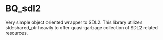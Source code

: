 # BQ_sdl2 

Very simple object oriented wrapper to SDL2.
This library utilizes std::shared_ptr heavily to offer quasi-garbage collection of SDL2 related resources.

